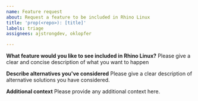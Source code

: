 ```yaml
---
name: Feature request
about: Request a feature to be included in Rhino Linux
title: 'prop(<repo>): [title]'
labels: triage
assignees: ajstrongdev, oklopfer

---
```


**What feature would you like to see included in Rhino Linux?**
Please give a clear and concise description of what you want to happen

**Describe alternatives you've considered**
Please give a clear description of alternative solutions you have considered.

**Additional context**
Please provide any additional context here.

